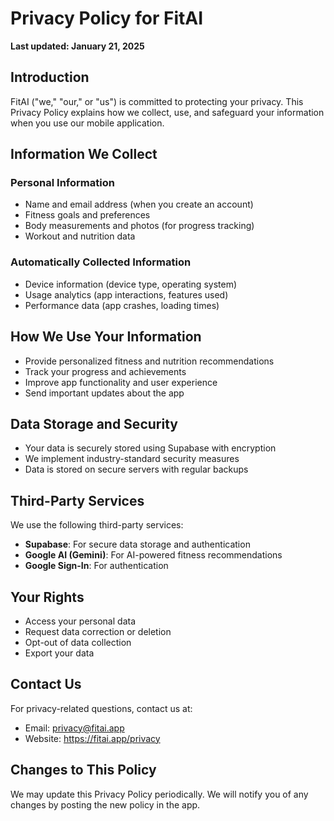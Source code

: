# Privacy Policy for FitAI

**Last updated: January 21, 2025**

## Introduction

FitAI ("we," "our," or "us") is committed to protecting your privacy. This Privacy Policy explains how we collect, use, and safeguard your information when you use our mobile application.

## Information We Collect

### Personal Information
- Name and email address (when you create an account)
- Fitness goals and preferences
- Body measurements and photos (for progress tracking)
- Workout and nutrition data

### Automatically Collected Information
- Device information (device type, operating system)
- Usage analytics (app interactions, features used)
- Performance data (app crashes, loading times)

## How We Use Your Information

- Provide personalized fitness and nutrition recommendations
- Track your progress and achievements
- Improve app functionality and user experience
- Send important updates about the app

## Data Storage and Security

- Your data is securely stored using Supabase with encryption
- We implement industry-standard security measures
- Data is stored on secure servers with regular backups

## Third-Party Services

We use the following third-party services:
- **Supabase**: For secure data storage and authentication
- **Google AI (Gemini)**: For AI-powered fitness recommendations
- **Google Sign-In**: For authentication

## Your Rights

- Access your personal data
- Request data correction or deletion
- Opt-out of data collection
- Export your data

## Contact Us

For privacy-related questions, contact us at:
- Email: privacy@fitai.app
- Website: https://fitai.app/privacy

## Changes to This Policy

We may update this Privacy Policy periodically. We will notify you of any changes by posting the new policy in the app.
